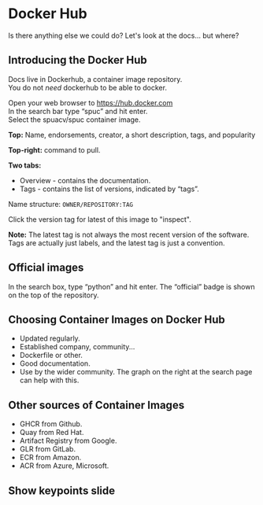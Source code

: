# Docker Hub

Is there anything else we could do?
Let's look at the docs... but where?


## Introducing the Docker Hub
Docs live in Dockerhub, a container image repository.  
You do not *need* dockerhub to be able to docker.

Open your web browser to https://hub.docker.com  
In the search bar type “spuc” and hit enter.  
Select the spuacv/spuc container image.

**Top:** Name, endorsements, creator, a short description, tags, and popularity

**Top-right:** command to pull.

**Two tabs:**
- Overview - contains the documentation.
- Tags - contains the list of versions, indicated by “tags”.

Name structure:
`OWNER/REPOSITORY:TAG`

Click the version tag for latest of this image to "inspect".

**Note:** The latest tag is not always the most recent version of the software.  
Tags are actually just labels, and the latest tag is just a convention.


## Official images
In the search box, type “python” and hit enter.
The “official” badge is shown on the top of the repository.


## Choosing Container Images on Docker Hub
- Updated regularly.
- Established company, community...
- Dockerfile or other.
- Good documentation.
- Use by the wider community. The graph on the right at the search page can help with this.


## Other sources of Container Images

- GHCR from Github.
- Quay from Red Hat.
- Artifact Registry from Google.
- GLR from GitLab.
- ECR from Amazon.
- ACR from Azure, Microsoft.


## Show keypoints slide
